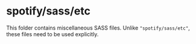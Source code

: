 # spotify/sass/etc

This folder contains miscellaneous SASS files. Unlike `"spotify/sass/etc"`, these files
need to be used explicitly.
